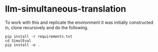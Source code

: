 # llm-simultaneous-translation

To work with this and replicate the environment it was initially constructed in, clone recursively and do the following. 

```
pip install -r requirements.txt
cd SimulEval
pip install -e .
```
